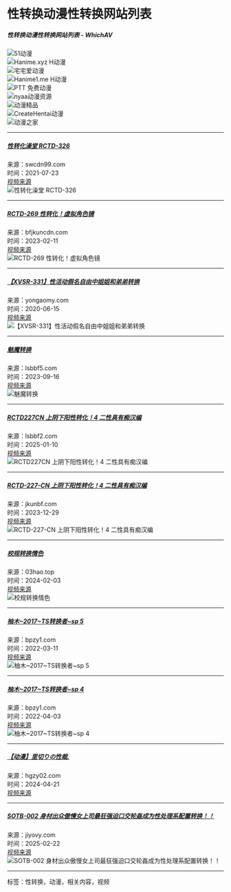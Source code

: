 # 性转换动漫性转换网站列表

##### 性转换动漫性转换网站列表 - WhichAV

![51动漫](https://utg11.com "51动漫")  
![Hanime.xyz H动漫](https://www.hanime.xyz "Hanime.xyz H动漫")  
![宅宅爱动漫](http://18h.animezilla.com "宅宅爱动漫")  
![Hanime1.me H动漫](https://hanime1.me "Hanime1.me H动漫")  
![PTT 免费动漫](https://ptt.co/p/4 "PTT 免费动漫")  
![nyaa动漫资源](https://nyaa.si "nyaa动漫资源")  
![动漫精品](https://www.pornlulu.net "动漫精品")  
![CreateHentai动漫](https://createhentai.com "CreateHentai动漫")  
![动漫之家](https://www.asf1eq56f41.com "动漫之家")

---

##### [性转化澡堂 RCTD-326](https://www.pornfind.cc/preview/751149#swcdn99.com "性转換錢湯 男女轉換身體澡堂 RCTD-326")  
来源：swcdn99.com  
时间：2021-07-23  
[视频来源](https://www.pornfind.cc/search/m3u8?id=751149 "性轉換錢湯 男女轉換身體澡堂 RCTD-326")  
![性转化澡堂 RCTD-326](https://img.siwazywimg2.com:5278/upload/vod/20210806-1/1ec8f5b1bcf2984a885c6a845162371c.jpg)

---

##### [RCTD-269 性转化！虚拟角色镜](https://www.pornfind.cc/preview/3703360#bfjkuncdn.com "RCTD-269  性轉換！虛擬角色鏡")  
来源：bfjkuncdn.com  
时间：2023-02-11  
[视频来源](https://www.pornfind.cc/search/m3u8?id=3703360 "RCTD-269  性轉換！虛擬角色鏡")  
![RCTD-269 性转化！虚拟角色镜](https://www.jkuntp.com/upload/vod/20230314-1/8a5ab4533b062c6bb8fa5a884c4a6631.jpg)

---

##### [【XVSR-331】性活动假名自由中姐姐和弟弟转换](https://www.pornfind.cc/preview/27711#yongaomy.com "【XVSR-331】           性活動假名自由中姐姐和小弟弟轉換暨")  
来源：yongaomy.com  
时间：2020-06-15  
[视频来源](https://www.pornfind.cc/search/m3u8?id=27711 "【XVSR-331】           性活動假名自由中姐姐和小弟弟轉換暨")  
![【XVSR-331】性活动假名自由中姐姐和弟弟转换](https://imagetupian.nypd520.com/uploads/2019/07/XVSR-331.jpg)

---

##### [魅魔转换](https://www.pornfind.cc/preview/3934696#lsbbf5.com "魅魔转化")  
来源：lsbbf5.com  
时间：2023-09-16  
[视频来源](https://www.pornfind.cc/search/m3u8?id=3934696 "魅魔转换")  
![魅魔转换](https://sbzytpimg2.com:3519/upload/vod/20230918-1/0ad11df6a635af36f4e0b7706a3448f9.jpg)

---

##### [RCTD227CN 上阴下阳性转化！4 二性具有痴汉编](https://www.pornfind.cc/preview/6138961#lsbbf2.com "RCTD227CN 上陰下陽性轉換！ 4 二性具有痴漢編.")  
来源：lsbbf2.com  
时间：2025-01-10  
[视频来源](https://www.pornfind.cc/search/m3u8?id=6138961 "RCTD227CN 上陰下陽性轉換！ 4 二性具有痴漢編.")  
![RCTD227CN 上阴下阳性转化！4 二性具有痴汉编](https://sbzytpimg1.com:3519/upload/vod/20250110-1/93c43649f95bf623b605662f6966d6fb.jpg)

---

##### [RCTD-227-CN 上阴下阳性转化！4 二性具有痴汉编](https://www.pornfind.cc/preview/4369505#jkunbf.com "RCTD-227-CN 上陰下陽性轉換！ 4 二性具有痴漢編")  
来源：jkunbf.com  
时间：2023-12-29  
[视频来源](https://www.pornfind.cc/search/m3u8?id=4369505 "RCTD-227-CN 上陰下陽性轉換！ 4 二性具有痴漢編")  
![RCTD-227-CN 上阴下阳性转化！4 二性具有痴汉编](https://www.jkuntp.com/upload/vod/20231229-1/458e43fd4db7f0a58b71b5ae6e8150c9.jpg)

---

##### [校规转换情色](https://www.pornfind.cc/preview/5295612#03hao.top "校规转化情色")  
来源：03hao.top  
时间：2024-02-03  
[视频来源](https://www.pornfind.cc/search/m3u8?id=5295612 "校规转化情色")  
![校规转换情色](https://jpgjingpinx.com/upload/vod/20240203-1/bd997bc5c79ab520c28c5a3b1af17da6.jpg)

---

##### [柚木~2017~TS转换者~sp 5](https://www.pornfind.cc/preview/5161653#bpzy1.com "柚木~2017~TS转换者~sp 5")  
来源：bpzy1.com  
时间：2022-03-11  
[视频来源](https://www.pornfind.cc/search/m3u8?id=5161653 "柚木~2017~TS转换者~sp 5")  
![柚木~2017~TS转换者~sp 5](https://pic15.anzise.com/pic/20220303/e0e2fe93368433e2daff867cb70fc039/1.jpg)

---

##### [柚木~2017~TS转换者~sp 4](https://www.pornfind.cc/preview/5161188#bpzy1.com "柚木~2017~TS转换者~sp 4")  
来源：bpzy1.com  
时间：2022-04-03  
[视频来源](https://www.pornfind.cc/search/m3u8?id=5161188 "柚木~2017~TS转换者~sp 4")  
![柚木~2017~TS转换者~sp 4](https://pic15.anzise.com/pic/20220303/575194ce93932468c27a4be1828393e4/1.jpg)

---

##### [【动漫】里切りの性裁.](https://www.pornfind.cc/preview/5205063#hgzy02.com "【動漫】里切りの性裁.")  
来源：hgzy02.com  
时间：2024-04-21  
[视频来源](https://www.pornfind.cc/search/m3u8?id=5205063 "【動漫】里切りの性裁.")

---

##### [SOTB-002 身材出众傲慢女上司最狂强迫口交轮姦成为性处理系配置转换！！](https://www.pornfind.cc/preview/6690590#jiyovy.com "SOTB-002 身材出众傲慢女上司最狂强迫口交轮姦成为性处理系配置转换！！")  
来源：jiyovy.com  
时间：2025-02-22  
[视频来源](https://www.pornfind.cc/search/m3u8?id=6690590 "SOTB-002 身材出众傲慢女上司最狂强迫口交轮姦成为性处理系配置转换！！")  
![SOTB-002 身材出众傲慢女上司最狂强迫口交轮姦成为性处理系配置转换！！](https://zyzlsnimage.xj2um6z.com/uploads/images/movies/2025-02-22/1740214168032.jpeg)

---

标签：性转换，动漫，相关内容，视频  
